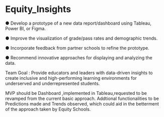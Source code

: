 # Equity_Insights

● Develop a prototype of a new data report/dashboard using Tableau, Power BI, or Figma.

● Improve the visualization of grade/pass rates and demographic trends.

● Incorporate feedback from partner schools to refine the prototype.

● Recommend innovative approaches for displaying and analyzing the data.

Team Goal : Provide educators and leaders with data-driven insights to create inclusive and high-performing
learning environments for underserved and underrepresented students.

MVP should be Dashboard ,implemented in Tableau,requested to be revamped from the current basic approach.
Addtional functionalities to be Predictions made and Trends observed, which could aid in the betterment of the approach taken by Equity Schools.
